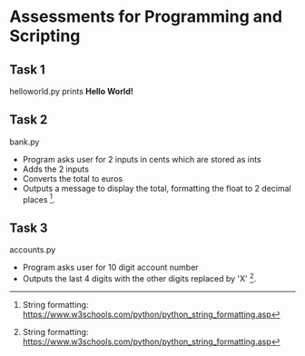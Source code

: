 # Assessments for Programming and Scripting
## Task 1 
helloworld.py prints **Hello World!**
## Task 2
bank.py
 - Program asks user for 2 inputs in cents which are stored as ints
 - Adds the 2 inputs 
 - Converts the total to euros
 - Outputs a message to display the total, formatting the float to 2 decimal places [^1].
 
 [^1]: String formatting: https://www.w3schools.com/python/python_string_formatting.asp
## Task 3
accounts.py
  - Program asks user for 10 digit account number
  - Outputs the last 4 digits with the other digits replaced by 'X' [^1].

  [^1]: Padding a string: https://www.w3schools.com/python/ref_string_rjust.asp

    Future extras: Some checking on input being anything other than digits etc